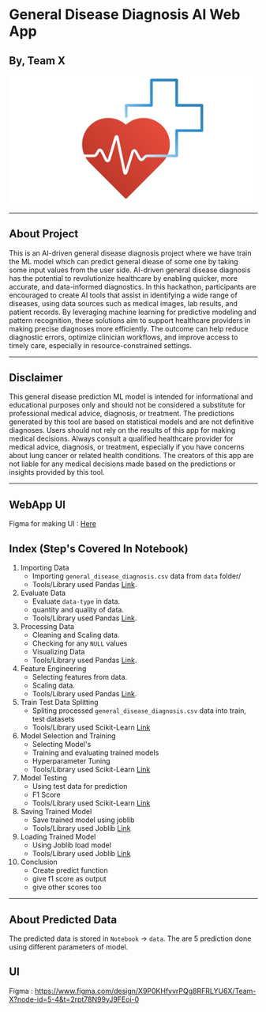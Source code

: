 # General Disease Diagnosis AI Web App
## By, Team X

<img src="Notebook/image/imagelogo.jpg">

<hr>


## About Project 
This is an AI-driven general disease diagnosis project where we have train the ML model which can predict general diease of some one by taking some input values from the user side.
AI-driven general disease diagnosis has the potential to revolutionize healthcare by enabling quicker, more accurate, and data-informed diagnostics. In this hackathon, participants are encouraged to create AI tools that assist in identifying a wide range of diseases, using data sources such as medical images, lab results, and patient records. By leveraging machine learning for predictive modeling and pattern recognition, these solutions aim to support healthcare providers in making precise diagnoses more efficiently. The outcome can help reduce diagnostic errors, optimize clinician workflows, and improve access to timely care, especially in resource-constrained settings.

<hr>

## Disclaimer

<p>This general disease prediction ML model is intended for informational and educational purposes only and should not be considered a substitute for professional medical advice, diagnosis, or treatment. The predictions generated by this tool are based on statistical models and are not definitive diagnoses. Users should not rely on the results of this app for making medical decisions.
Always consult a qualified healthcare provider for medical advice, diagnosis, or treatment, especially if you have concerns about lung cancer or related health conditions. The creators of this app are not liable for any medical decisions made based on the predictions or insights provided by this tool.</p>
<hr>

## WebApp UI 
Figma for making UI : <a href="https://www.figma.com/design/X9P0KHfyvrPQg8RFRLYU6X/Team-X?node-id=0-1&node-type=canvas&t=tAuzfjdas9irQXbk-0">Here</a>

## Index (Step's Covered In Notebook)

1. Importing Data
    * Importing `general_disease_diagnosis.csv` data from `data` folder/
    * Tools/Library used Pandas <a href="https://pandas.pydata.org/docs/index.html#">Link</a>.
2. Evaluate Data
    * Evaluate `data-type` in data.
    * quantity and quality of data.
    * Tools/Library used Pandas <a href="https://pandas.pydata.org/docs/index.html#">Link</a>.
3. Processing Data
    * Cleaning and Scaling data.
    * Checking for any `NULL` values
    * Visualizing Data
    * Tools/Library used Pandas <a href="https://pandas.pydata.org/docs/index.html#">Link</a>.
4. Feature Engineering
    * Selecting features from data.
    * Scaling data.
    * Tools/Library used Pandas <a href="https://pandas.pydata.org/docs/index.html#">Link</a>.
5. Train Test Data Splitting
    * Spliting processed `general_disease_diagnosis.csv` data into train, test datasets
    * Tools/Library used Scikit-Learn <a href="https://scikit-learn.org/stable/index.html">Link</a>
6. Model Selection and Training
    * Selecting Model's
    * Training and evaluating trained models
    * Hyperparameter Tuning
    * Tools/Library used Scikit-Learn <a href="https://scikit-learn.org/stable/index.html">Link</a>
7. Model Testing
    * Using test data for prediction
    * F1 Score 
    * Tools/Library used Scikit-Learn <a href="https://scikit-learn.org/stable/index.html">Link</a>
8. Saving Trained Model
    * Save trained model using joblib
    * Tools/Library used Joblib <a href="https://joblib.readthedocs.io/en/stable/">Link</a>
9. Loading Trained Model
    * Using Joblib load model
    * Tools/Library used Joblib <a href="https://joblib.readthedocs.io/en/stable/">Link</a>
10. Conclusion
    * Create predict function
    * give f1 score as output
    * give other scores too
      
<hr>


## About Predicted Data
The predicted data is stored in `Notebook` -> `data`. The are 5 prediction done using different parameters of model.

## UI

Figma : https://www.figma.com/design/X9P0KHfyvrPQg8RFRLYU6X/Team-X?node-id=5-4&t=2rpt78N99yJ9FEoi-0
